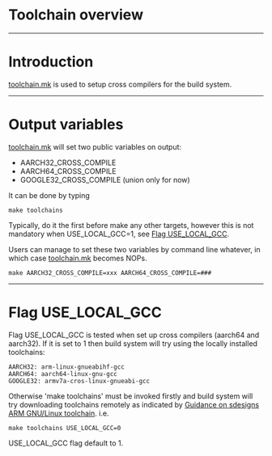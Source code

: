
# Toolchain overview


---
# Introduction
[toolchain.mk](toolchain.mk) is used to setup cross compilers for the build system.

---
# Output variables
[toolchain.mk](toolchain.mk) will set two public variables on output:
* AARCH32_CROSS_COMPILE
* AARCH64_CROSS_COMPILE
* GOOGLE32_CROSS_COMPILE (union only for now)

It can be done by typing

    make toolchains

Typically, do it the first before make any other targets, however this is not mandatory when USE_LOCAL_GCC=1, see [Flag USE_LOCAL_GCC](#Flag-USE_LOCAL_GCC).  

Users can manage to set these two variables by command line whatever, in which case [toolchain.mk](toolchain.mk) becomes NOPs.

    make AARCH32_CROSS_COMPILE=xxx AARCH64_CROSS_COMPILE=###

---
# Flag USE_LOCAL_GCC

Flag USE_LOCAL_GCC is tested when set up cross compilers (aarch64 and aarch32). If it is set to 1 then build system will try using the locally installed toolchains:

    AARCH32: arm-linux-gnueabihf-gcc
    AARCH64: aarch64-linux-gnu-gcc
    GOOGLE32: armv7a-cros-linux-gnueabi-gcc
Otherwise 'make toolchains' must be invoked firstly and build system will try downloading toolchains remotely as indicated by [Guidance on sdesigns ARM GNU/Linux toolchain](http://avenue.sdesigns.com/depts/RD/Teams/DTV/Wiki/Guidance%20on%20sdesigns%20ARM%20GNU%20Linux%20toolchain.aspx). i.e.

    make toolchains USE_LOCAL_GCC=0
USE_LOCAL_GCC flag default to 1.

